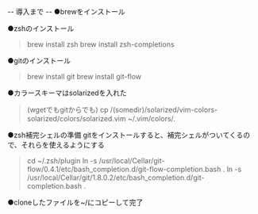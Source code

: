 -- 導入まで --
●brewをインストール

●zshのインストール
> brew install zsh
> brew install zsh-completions

●gitのインストール
> brew install git
> brew install git-flow

●カラースキーマはsolarizedを入れた
> (wgetでもgitからでも)
> cp /(somedir)/solarized/vim-colors-solarized/colors/solarized.vim ~/.vim/colors/.

●zsh補完シェルの準備
gitをインストールすると、補完シェルがついてくるので、それらを使えるようにする
> cd ~/.zsh/plugin
> ln -s /usr/local/Cellar/git-flow/0.4.1/etc/bash_completion.d/git-flow-completion.bash .
> ln -s /usr/local/Cellar/git/1.8.0.2/etc/bash_completion.d/git-completion.bash .

●cloneしたファイルを~/にコピーして完了

